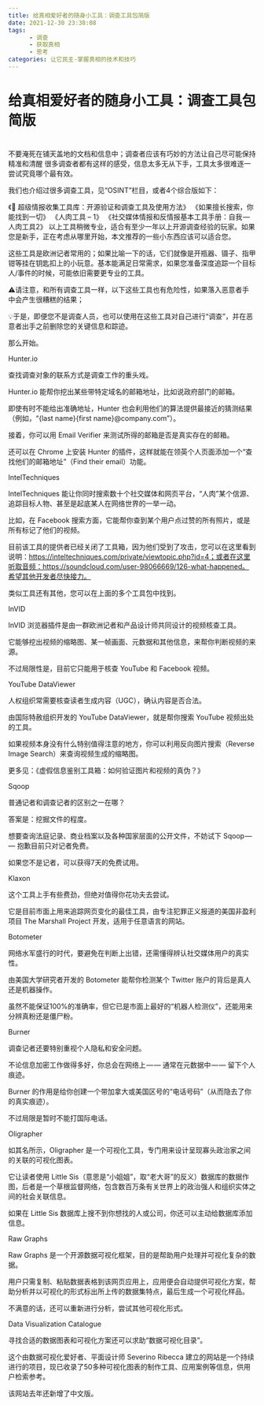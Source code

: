 ```yaml
---
title: 给真相爱好者的随身小工具：调查工具包简版
date: 2021-12-30 23:38:08
tags:
      - 调查
      - 获取真相
      - 思考
categories: 让它民主-掌握真相的技术和技巧
---
```

# 给真相爱好者的随身小工具：调查工具包简版
 #
不要淹死在铺天盖地的文档和信息中；调查者应该有巧妙的方法让自己尽可能保持精准和清醒
很多调查者都有这样的感受，信息太多无从下手，工具太多很难逐一尝试究竟哪个最有效。

我们也介绍过很多调查工具，见“OSINT”栏目，或者4个综合版如下：

《💎 超级情报收集工具库：开源验证和调查工具及使用方法》
《如果擅长搜索，你能找到一切》
《人肉工具 – 1》
《社交媒体情报和反情报基本工具手册：自我 — 人肉工具2》
以上工具稍微专业，适合有至少一年以上开源调查经验的玩家。如果您是新手，正在考虑从哪里开始，本文推荐的一些小东西应该可以适合您。

这些工具是欧洲记者常用的；如果比喻一下的话，它们就像是开瓶器、镊子、指甲钳等挂在钥匙扣上的小玩意。基本能满足日常需求，如果您准备深度追踪一个目标人/事件的时候，可能依旧需要更专业的工具。

⚠️请注意，和所有调查工具一样，以下这些工具也有危险性，如果落入恶意者手中会产生很糟糕的结果；

💡于是，即便您不是调查人员，也可以使用在这些工具对自己进行“调查”，并在恶意者出手之前删除您的关键信息和踪迹。

那么开始。

Hunter.io

查找调查对象的联系方式是调查工作的重头戏。

Hunter.io 能帮你挖出某些带特定域名的邮箱地址，比如说政府部门的邮箱。

即使有时不能给出准确地址，Hunter 也会利用他们的算法提供最接近的猜测结果（例如，“{last name}{first name}@company.com”）。

接着，你可以用 Email Verifier 来测试所得的邮箱是否是真实存在的邮箱。

还可以在 Chrome 上安装 Hunter 的插件，这样就能在领英个人页面添加一个“查找他们的邮箱地址”（Find their email）功能。

IntelTechniques

IntelTechniques 能让你同时搜索数十个社交媒体和网页平台，“人肉”某个信源、追踪目标人物、甚至是起底某人在网络世界的一举一动。

比如，在 Facebook 搜索方面，它能帮你查到某个用户点过赞的所有照片，或是所有标记了他们的视频。

目前该工具的提供者已经关闭了工具箱，因为他们受到了攻击，您可以在这里看到说明：https://inteltechniques.com/private/viewtopic.php?id=4；或者在这里听取音频：https://soundcloud.com/user-98066669/126-what-happened。希望其他开发者尽快接力。

类似工具还有其他，您可以在上面的多个工具包中找到。

InVID

InVID 浏览器插件是由一群欧洲记者和产品设计师共同设计的视频核查工具。

它能够挖出视频的缩略图、某一帧画面、元数据和其他信息，来帮你判断视频的来源。

不过局限性是，目前它只能用于核查 YouTube 和 Facebook 视频。

YouTube DataViewer

人权组织常需要核查读者生成内容（UGC），确认内容是否合法。

由国际特赦组织开发的 YouTube DataViewer，就是帮你搜索 YouTube 视频出处的工具。

如果视频本身没有什么特别值得注意的地方，你可以利用反向图片搜索（Reverse Image Search）来查询视频生成的缩略图。

更多见：《虚假信息鉴别工具箱：如何验证图片和视频的真伪？》

Sqoop

普通记者和调查记者的区别之一在哪？

答案是：挖掘文件的程度。

想要查询法庭记录、商业档案以及各种国家层面的公开文件，不妨试下 Sqoop — — 抱歉目前只对记者免费。

如果您不是记者，可以获得7天的免费试用。

Klaxon

这个工具上手有些费劲，但绝对值得你花功夫去尝试。

它是目前市面上用来追踪网页变化的最佳工具，由专注犯罪正义报道的美国非盈利项目 The Marshall Project 开发，适用于任意语言的网站。

Botometer

网络水军盛行的时代，要避免在判断上出错，还需懂得辨认社交媒体用户的真实性。

由美国大学研究者开发的 Botometer 能帮你检测某个 Twitter 账户的背后是真人还是机器操作。

虽然不能保证100%的准确率，但它已是市面上最好的“机器人检测仪”，还能用来分辨真粉还是僵尸粉。

Burner

调查记者还要特别重视个人隐私和安全问题。

不论信息加密工作做得多好，你总会在网络上 — — 通常在元数据中 — — 留下个人痕迹。

Burner 的作用是给你创建一个带加拿大或美国区号的“电话号码”（从而隐去了你的真实痕迹）。

不过局限是暂时不能打国际电话。

Oligrapher

如其名所示，Oligrapher 是一个可视化工具，专门用来设计呈现寡头政治家之间的关联的可视化图表。

它让读者使用 Little Sis（意思是“小姐姐”，取“老大哥”的反义）数据库的数据作图，后者是一个草根监督网络，包含数百万条有关世界上的政治强人和组织实体之间的社会关联信息。

如果在 Little Sis 数据库上搜不到你想找的人或公司，你还可以主动给数据库添加信息。

Raw Graphs

Raw Graphs 是一个开源数据可视化框架，目的是帮助用户处理并可视化复杂的数据。

用户只需复制、粘贴数据表格到该网页应用上，应用便会自动提供可视化方案，帮助分析并以可视化的形式标出所上传的数据集特点，最后生成一个可视化样品。

不满意的话，还可以重新进行分析，尝试其他可视化形式。

Data Visualization Catalogue

寻找合适的数据图表和可视化方案还可以求助“数据可视化目录”。

这个由数据可视化爱好者、平面设计师 Severino Ribecca 建立的网站是一个持续进行的项目，现已收录了50多种可视化图表的制作工具、应用案例等信息，供用户检索参考。

该网站去年还新增了中文版。